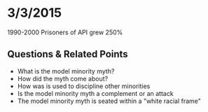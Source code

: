 # 3/3/2015

1990-2000 Prisoners of API grew 250%

## Questions & Related Points
- What is the model minority myth?
- How did the myth come about?
- How was is used to discipline other minorities
- Is the model minority myth a complement or an attack
- The model minority myth is seated within a "white racial frame"

